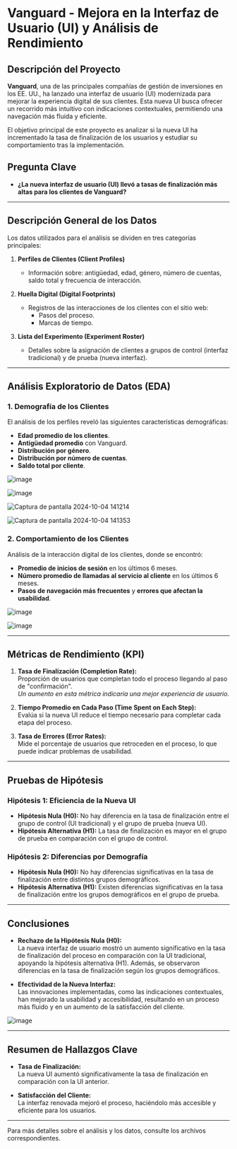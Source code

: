 # Vanguard - Mejora en la Interfaz de Usuario (UI) y Análisis de Rendimiento

## Descripción del Proyecto
**Vanguard**, una de las principales compañías de gestión de inversiones en los EE. UU., ha lanzado una interfaz de usuario (UI) modernizada para mejorar la experiencia digital de sus clientes. Esta nueva UI busca ofrecer un recorrido más intuitivo con indicaciones contextuales, permitiendo una navegación más fluida y eficiente.

El objetivo principal de este proyecto es analizar si la nueva UI ha incrementado la tasa de finalización de los usuarios y estudiar su comportamiento tras la implementación.

## Pregunta Clave
- **¿La nueva interfaz de usuario (UI) llevó a tasas de finalización más altas para los clientes de Vanguard?**

---

## Descripción General de los Datos

Los datos utilizados para el análisis se dividen en tres categorías principales:

1. **Perfiles de Clientes (Client Profiles)**  
   - Información sobre: antigüedad, edad, género, número de cuentas, saldo total y frecuencia de interacción.
   
2. **Huella Digital (Digital Footprints)**  
   - Registros de las interacciones de los clientes con el sitio web:  
     - Pasos del proceso.  
     - Marcas de tiempo.  
   
3. **Lista del Experimento (Experiment Roster)**  
   - Detalles sobre la asignación de clientes a grupos de control (interfaz tradicional) y de prueba (nueva interfaz).

---

## Análisis Exploratorio de Datos (EDA)

### 1. Demografía de los Clientes
El análisis de los perfiles reveló las siguientes características demográficas:
- **Edad promedio de los clientes**.
- **Antigüedad promedio** con Vanguard.
- **Distribución por género**.
- **Distribución por número de cuentas**.
- **Saldo total por cliente**.

![image](https://github.com/user-attachments/assets/49b1f0fd-f8d4-4424-bae2-1504c6ab9dab)


![image](https://github.com/user-attachments/assets/f28d669b-7290-477d-92bb-90eccf3149d1)

![Captura de pantalla 2024-10-04 141214](https://github.com/user-attachments/assets/63c3b005-423c-47a6-bd96-b8c81eaf08b2)

![Captura de pantalla 2024-10-04 141353](https://github.com/user-attachments/assets/d2143034-01f8-464e-b8a3-9a3bf17b4014)

### 2. Comportamiento de los Clientes
Análisis de la interacción digital de los clientes, donde se encontró:
- **Promedio de inicios de sesión** en los últimos 6 meses.
- **Número promedio de llamadas al servicio al cliente** en los últimos 6 meses.
- **Pasos de navegación más frecuentes** y **errores que afectan la usabilidad**.

![image](https://github.com/user-attachments/assets/9c8d816e-31da-417c-a3bd-e8261f7119bf)

![image](https://github.com/user-attachments/assets/3c81794a-6a44-4f65-b880-5d04763722eb)

---

## Métricas de Rendimiento (KPI)

1. **Tasa de Finalización (Completion Rate):**  
   Proporción de usuarios que completan todo el proceso llegando al paso de "confirmación".  
   _Un aumento en esta métrica indicaría una mejor experiencia de usuario._

2. **Tiempo Promedio en Cada Paso (Time Spent on Each Step):**  
   Evalúa si la nueva UI reduce el tiempo necesario para completar cada etapa del proceso.

3. **Tasa de Errores (Error Rates):**  
   Mide el porcentaje de usuarios que retroceden en el proceso, lo que puede indicar problemas de usabilidad.

---

## Pruebas de Hipótesis

### Hipótesis 1: Eficiencia de la Nueva UI  
- **Hipótesis Nula (H0):** No hay diferencia en la tasa de finalización entre el grupo de control (UI tradicional) y el grupo de prueba (nueva UI).  
- **Hipótesis Alternativa (H1):** La tasa de finalización es mayor en el grupo de prueba en comparación con el grupo de control.

### Hipótesis 2: Diferencias por Demografía  
- **Hipótesis Nula (H0):** No hay diferencias significativas en la tasa de finalización entre distintos grupos demográficos.  
- **Hipótesis Alternativa (H1):** Existen diferencias significativas en la tasa de finalización entre los grupos demográficos en el grupo de prueba.

---

## Conclusiones

- **Rechazo de la Hipótesis Nula (H0):**  
   La nueva interfaz de usuario mostró un aumento significativo en la tasa de finalización del proceso en comparación con la UI tradicional, apoyando la hipótesis alternativa (H1). Además, se observaron diferencias en la tasa de finalización según los grupos demográficos.
   
- **Efectividad de la Nueva Interfaz:**  
   Las innovaciones implementadas, como las indicaciones contextuales, han mejorado la usabilidad y accesibilidad, resultando en un proceso más fluido y en un aumento de la satisfacción del cliente.

![image](https://github.com/user-attachments/assets/529fb387-f4c5-491a-97e1-29504566d74f)



---

## Resumen de Hallazgos Clave

- **Tasa de Finalización:**  
   La nueva UI aumentó significativamente la tasa de finalización en comparación con la UI anterior.
  
- **Satisfacción del Cliente:**  
   La interfaz renovada mejoró el proceso, haciéndolo más accesible y eficiente para los usuarios.

---

Para más detalles sobre el análisis y los datos, consulte los archivos correspondientes.
